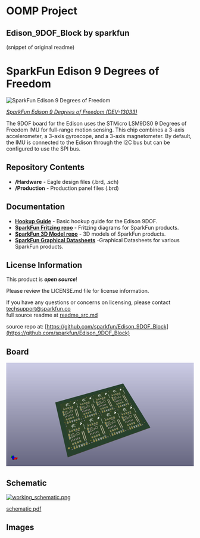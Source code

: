 # OOMP Project  
## Edison_9DOF_Block  by sparkfun  
  
(snippet of original readme)  
  
SparkFun Edison 9 Degrees of Freedom  
=====================  
  
![SparkFun Edison 9 Degrees of Freedom](https://cdn.sparkfun.com//assets/parts/1/0/0/3/4/13033-01.jpg)  
  
[*SparkFun Edison 9 Degrees of Freedom (DEV-13033)*](https://www.sparkfun.com/products/13033)  
  
The 9DOF board for the Edison uses the STMicro LSM9DS0 9 Degrees of Freedom IMU for full-range motion sensing. This chip combines a 3-axis accelerometer, a 3-axis gyroscope, and a 3-axis magnetometer. By default, the IMU is connected to the Edison through the I2C bus but can be configured to use the SPI bus.  
  
Repository Contents  
-------------------  
   
* **/Hardware** - Eagle design files (.brd, .sch)  
* **/Production** - Production panel files (.brd)  
  
Documentation  
--------------  
* **[Hookup Guide](https://learn.sparkfun.com/tutorials/sparkfun-blocks-for-intel-edison---9-degrees-of-freedom-block-)** - Basic hookup guide for the Edison 9DOF.  
* **[SparkFun Fritzing repo](https://github.com/sparkfun/Fritzing_Parts)** - Fritzing diagrams for SparkFun products.  
* **[SparkFun 3D Model repo](https://github.com/sparkfun/3D_Models)** - 3D models of SparkFun products.   
* **[SparkFun Graphical Datasheets](https://github.com/sparkfun/Graphical_Datasheets)** -Graphical Datasheets for various SparkFun products.  
  
License Information  
-------------------  
  
This product is _**open source**_!   
  
Please review the LICENSE.md file for license information.   
  
If you have any questions or concerns on licensing, please contact techsupport@sparkfun.co  
  full source readme at [readme_src.md](readme_src.md)  
  
source repo at: [https://github.com/sparkfun/Edison_9DOF_Block](https://github.com/sparkfun/Edison_9DOF_Block)  
## Board  
  
[![working_3d.png](working_3d_600.png)](working_3d.png)  
## Schematic  
  
[![working_schematic.png](working_schematic_600.png)](working_schematic.png)  
  
[schematic pdf](working_schematic.pdf)  
## Images  
